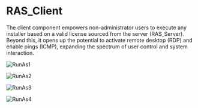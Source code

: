 # RAS_Client
The client component empowers non-administrator users to execute any installer based on a valid license sourced from the server (RAS_Server). Beyond this, it opens up the potential to activate remote desktop (RDP) and enable pings (ICMP), expanding the spectrum of user control and system interaction.

![RunAs1](https://github.com/pavelstriz/RAS_Client/assets/116072652/6fbeaa80-0175-47ed-b438-5f55799e0fad)

![RunAs2](https://github.com/pavelstriz/RAS_Client/assets/116072652/6e02235e-ddb2-46d8-a17b-a2fc7dce1f9f)

![RunAs3](https://github.com/pavelstriz/RAS_Client/assets/116072652/65553e1c-107c-4dab-a5c2-df6dd4a629a2)

![RunAs4](https://github.com/pavelstriz/RAS_Client/assets/116072652/a80f00ca-2e05-4460-8f60-2df91b317714)
